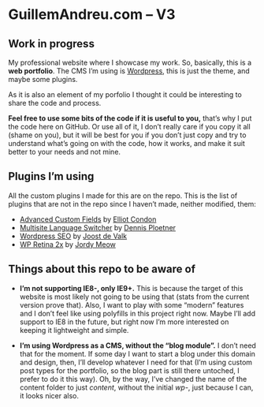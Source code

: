 # GuillemAndreu.com – V3

## Work in progress

My professional website where I showcase my work. So, basically, this is a **web portfolio**. The CMS I’m using is [Wordpress](http://wordpress.org), this is just the theme, and maybe some plugins.

As it is also an element of my porfolio I thought it could be interesting to share the code and process.

**Feel free to use some bits of the code if it is useful to you,** that’s why I put the code here on GitHub. Or use all of it, I don’t really care if you copy it all (shame on you), but it will be best for you if you don’t just copy and try to understand what’s going on with the code, how it works, and make it suit better to your needs and not mine.


## Plugins I’m using

All the custom plugins I made for this are on the repo. This is the list of plugins that are not in the repo since I haven’t made, neither modified, them:

- [Advanced Custom Fields](http://www.advancedcustomfields.com) by [Elliot Condon](http://www.elliotcondon.com)
- [Multisite Language Switcher](http://lloc.de/msls) by [Dennis Ploetner](http://lloc.de)
- [Wordpress SEO](http://yoast.com/wordpress/seo) by [Joost de Valk](http://yoast.com)
- [WP Retina 2x](http://www.meow.fr/wp-retina-2x-wordpress-plugin/) by [Jordy Meow](http://www.meow.fr/)


## Things about this repo to be aware of

- **I’m not supporting IE8-, only IE9+.** This is because the target of this website is most likely not going to be using that (stats from the current version prove that). Also, I want to play with some “modern” features and I don’t feel like using polyfills in this project right now. Maybe I’ll add support to IE8 in the future, but right now I’m more interested on keeping it lightweight and simple.

- **I’m using Wordpress as a CMS, without the “blog module”.** I don’t need that for the moment. If some day I want to start a blog under this domain and design, then, I’ll develop whatever I need for that (I’m using custom post types for the portfolio, so the blog part is still there untoched, I prefer to do it this way). Oh, by the way, I’ve changed the name of the content folder to just *content*, without the initial *wp-*, just because I can, it looks nicer also.